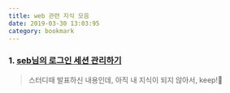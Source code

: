 ```yaml
---
title: web 관련 지식 모음
date: 2019-03-30 13:03:95
category: bookmark
---
```


### 1. [seb님의 로그인 세션 관리하기](https://github.com/ToBeFrontEndMaster/seb/blob/master/Login_Session%EA%B4%80%EB%A6%AC/Login_Session%EA%B4%80%EB%A6%AC.md)
> 스터디때 발표하신 내용인데, 아직 내 지식이 되지 않아서, keep!📁